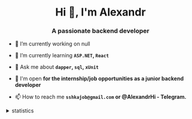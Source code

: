 <h1 align="center">Hi 👋, I'm Alexandr</h1>
<h3 align="center">A passionate backend developer</h3>

- 🔭 I’m currently working on null

- 🌱 I’m currently learning **`ASP.NET`, `React`**

- 💬 Ask me about **`dapper`, `sql`, `xUnit`**

- 🤝 I'm open **for the internship/job opportunities as a junior backend developer**

- 📫 How to reach me **`sshkajob@gmail.com` or @AlexandrHi - Telegram.**

<details>
<summary>statistics</summary>

<!--START_SECTION:waka-->
![Code Time](http://img.shields.io/badge/Code%20Time-370%20hrs%2027%20mins-blue)

📊 **На этой неделе мое время было потрачено на** 

```text
🕑︎ Часовой Пояс: Asia/Novosibirsk

💬 Языки Программирования: 
На этой неделе активность не отслеживалась

🐱‍💻 Проекты: 
На этой неделе активность не отслеживалась
```


 Last Updated on 25/10/2023 18:37:44 UTC
<!--END_SECTION:waka-->
</details>
